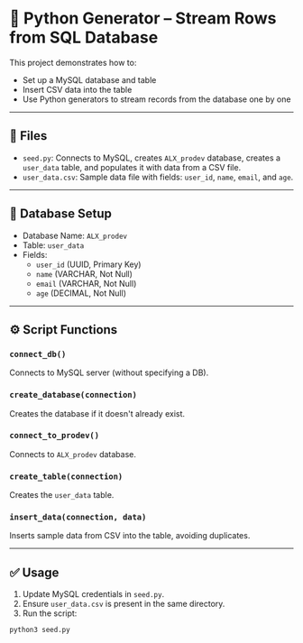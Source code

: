 # 🔁 Python Generator – Stream Rows from SQL Database

This project demonstrates how to:
- Set up a MySQL database and table
- Insert CSV data into the table
- Use Python generators to stream records from the database one by one

---

## 📁 Files

- `seed.py`: Connects to MySQL, creates `ALX_prodev` database, creates a `user_data` table, and populates it with data from a CSV file.
- `user_data.csv`: Sample data file with fields: `user_id`, `name`, `email`, and `age`.

---

## 📌 Database Setup

- Database Name: `ALX_prodev`
- Table: `user_data`
- Fields:
  - `user_id` (UUID, Primary Key)
  - `name` (VARCHAR, Not Null)
  - `email` (VARCHAR, Not Null)
  - `age` (DECIMAL, Not Null)

---

## ⚙️ Script Functions

### `connect_db()`
Connects to MySQL server (without specifying a DB).

### `create_database(connection)`
Creates the database if it doesn't already exist.

### `connect_to_prodev()`
Connects to `ALX_prodev` database.

### `create_table(connection)`
Creates the `user_data` table.

### `insert_data(connection, data)`
Inserts sample data from CSV into the table, avoiding duplicates.

---

## ✅ Usage

1. Update MySQL credentials in `seed.py`.
2. Ensure `user_data.csv` is present in the same directory.
3. Run the script:

```bash
python3 seed.py
